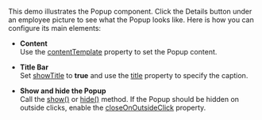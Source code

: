 This demo illustrates the Popup component. Click the Details button under an employee picture to see what the Popup looks like. Here is how you can configure its main elements:

- **Content**        
Use the [contentTemplate](/Documentation/ApiReference/UI_Components/dxPopup/Configuration/#contentTemplate) property to set the Popup content. 

- **Title Bar**       
Set [showTitle](Documentation/ApiReference/UI_Components/dxPopup/Configuration/#showTitle) to **true** and use the [title](/Documentation/ApiReference/UI_Components/dxPopup/Configuration/#title) property to specify the caption. 

- **Show and hide the Popup**      
Call the [show()](/Documentation/ApiReference/UI_Components/dxPopup/Methods/#show) or [hide()](/Documentation/ApiReference/UI_Components/dxPopup/Methods/#hide) method. If the Popup should be hidden on outside clicks, enable the [closeOnOutsideClick](/Documentation/ApiReference/UI_Components/dxPopup/Configuration/#closeOnOutsideClick) property.
